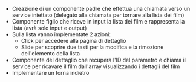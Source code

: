 - Creazione di un componente padre che effettua una chiamata verso un service iniettato (delegato alla chiamata per tornare alla lista dei film)
- Componente figlio che riceve in input la lista dei film e rappresenta la lista (avrà solo input e output)
- Sulla lista vanno implementate 2 azioni:
  - Click per accedere alla pagina di dettaglio
  - Slide per scoprire due tasti per la modifica e la rimozione dell'elemento della lista
- Componente del dettaglio che recupera l'ID del parametro e chiama il service per ricavare il film dall'array visualizzando i dettagli del film
- Implementare un torna indietro
